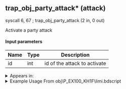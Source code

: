 ## trap_obj_party_attack* (attack)

syscall 6, 67 ; trap_obj_party_attack (2 in, 0 out)

Activate a party attack

#### Input parameters
| Name | Type | Description
|------|------|------------
| id   | int   | id of the attack to activate




<details>
	<summary>Appears in:</summary>
| filename | Entity (obj)
|----------|-------------
| obj\P_EX100_KH1F\limi.bdscript       | ((P) Sora (Limit))          
| obj\P_EX100_NM_KH1F\limi.bdscript       | ((P) Sora (NM) (Limit))          
| obj\P_EX100_TR_KH1F\limi.bdscript       | ((P) Sora (TR) (Limit))          
| obj\P_EX100_WI_KH1F\limi.bdscript       | ((P) Sora (WI) (Limit))          
| obj\P_EX100_XM_KH1F\limi.bdscript       | ((P) Sora (XM) (Limit))          

</details>

<details>
	<summary>Example Usage From obj\P_EX100_KH1F\limi.bdscript</summary>
L1683:
 popToSp 0
 pushFromFSp 0
 pushImm 241
 pushImmf 0
 gosub 4, L1994
 pushFromFSp 0
 gosub 4, L2015
 jz L1754
 pushFromFSp 0
 pushImm 52
 syscall 6, 67 ; trap_obj_party_attack (2 in, 0 out)
 pushFromFSp 0
 pushFromFSp 0
 fetchValue 4
 syscall 1, 15 ; trap_sysobj_motion_id (1 in, 1 out)
 pushImmf 0
 gosub 4, L1994
 pushFromFSp 0
 fetchValue 4
 pushFromFSp 0
 fetchValue 4
 syscall 1, 15 ; trap_sysobj_motion_id (1 in, 1 out)
 pushImm 1
 add 
 pushImmf 0
 syscall 1, 13 ; trap_sysobj_motion_push (3 in, 0 out)
 pushFromFSp 0
 fetchValue 4
 pushImm 4
 pushImmf 0
 syscall 1, 13 ; trap_sysobj_motion_push (3 in, 0 out)
 jmp L1756
</details>

